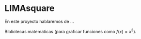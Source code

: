 # LIMAsquare

En este proyecto hablaremos de ...

Bibliotecas matematicas (para graficar funciones como $f(x)=x^3$).
